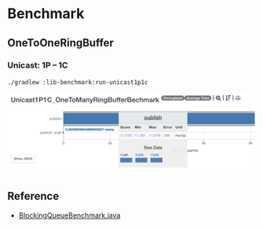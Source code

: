 # Benchmark

## OneToOneRingBuffer

### Unicast: 1P – 1C

```shell
./gradlew :lib-benchmark:run-unicast1p1c
```

![benchmark](docs/benchmark_unicast_1p1c.png)

## Reference

- [BlockingQueueBenchmark.java](https://github.com/LMAX-Exchange/disruptor/blob/master/src/jmh/java/com/lmax/disruptor/BlockingQueueBenchmark.java)
